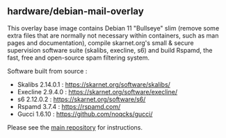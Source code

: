 ## hardware/debian-mail-overlay

This overlay base image contains Debian 11 "Bullseye" slim (remove some extra files that are normally not necessary within containers, such as man pages and documentation), compile skarnet.org's small & secure supervision software suite (skalibs, execline, s6) and build Rspamd, the fast, free and open-source spam filtering system.

Software built from source :

* Skalibs 2.14.0.1 : <https://skarnet.org/software/skalibs/>
* Execline 2.9.4.0 : <https://skarnet.org/software/execline/>
* s6 2.12.0.2 : <https://skarnet.org/software/s6/>
* Rspamd 3.7.4 : <https://rspamd.com/>
* Gucci 1.6.10 : <https://github.com/noqcks/gucci/>

Please see the [main repository](https://github.com/mailserver2/mailserver) for instructions.
